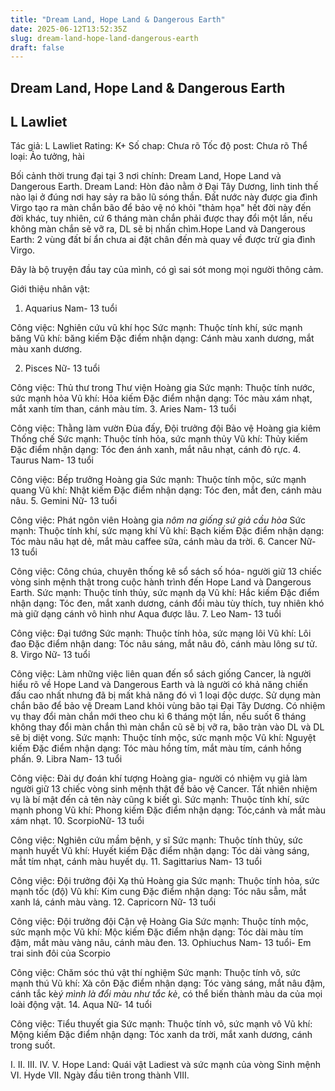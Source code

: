 ```yaml
---
title: "Dream Land, Hope Land & Dangerous Earth"
date: 2025-06-12T13:52:35Z
slug: dream-land-hope-land-dangerous-earth
draft: false
---
```


## Dream Land, Hope Land & Dangerous Earth

## L Lawliet

Tác giả: L Lawliet
Rating: K+
Số chap: Chưa rõ
Tốc độ post: Chưa rõ
Thể loại: Ảo tưởng, hài 
 
 
 
Bối cảnh thời trung đại tại 3 nơi chính: Dream Land, Hope Land và Dangerous Earth.
Dream Land: Hòn đảo nằm ở Đại Tây Dương, linh tinh thế nào lại ở đúng nơi hay sảy ra bão lũ sóng thần. Đất nước này được gia đình Virgo tạo ra màn chắn bão để bảo vệ nó khỏi "thảm họa" hết đời này đến đời khác, tuy nhiên, cứ 6 tháng màn chắn phải được thay đổi một lần, nếu không màn chắn sẽ vỡ ra, DL sẽ bị nhấn chìm.Hope Land và Dangerous Earth: 2 vùng đất bí ẩn chưa ai đặt chân đến mà quay về được trừ gia đình Virgo.
 
Đây là bộ truyện đầu tay của mình, có gì sai sót mong mọi người thông cảm.

Giới thiệu nhân vật:
 
1. Aquarius
Nam- 13 tuổi

Công việc: Nghiên cứu vũ khí học
Sức mạnh: Thuộc tính khí, sức mạnh băng
Vũ khí: băng kiếm
Đặc điểm nhận dạng: Cánh màu xanh dương, mắt màu xanh dương.
 
2. Pisces
Nữ- 13 tuổi

Công việc: Thủ thư trong 
Thư viện Hoàng gia
Sức mạnh: Thuộc tính nước, sức mạnh hỏa
Vũ khí: Hỏa kiếm
Đặc điểm nhận dạng: Tóc màu xám nhạt, mắt xanh tím than, cánh màu tím.
3. Aries
Nam- 13 tuổi

 
Công việc: Thằng làm vườn Đùa đấy, Đội trưởng đội Bảo vệ Hoàng gia kiêm Thống chế
Sức mạnh: Thuộc tính hỏa, sức mạnh thủy
Vũ khí: Thủy kiếm
Đặc điểm nhận dạng: Tóc đen ánh xanh, mắt nâu nhạt, cánh đỏ rực.
4. Taurus
Nam- 13 tuổi

Công việc: Bếp trưởng Hoàng gia
Sức mạnh: Thuộc tính mộc, sức mạnh quang
Vũ khí: Nhật kiếm 
Đặc điểm nhận dạng: Tóc đen, mắt đen, cánh màu nâu.
5. Gemini
Nữ- 13 tuổi

Công việc: Phát ngôn viên Hoàng gia *nôm na giống sứ giả cầu hòa*
Sức mạnh: Thuộc tính khí, sức mạng khí
Vũ khí: Bạch kiếm
Đặc điểm nhận dạng: Tóc màu nâu hạt dẻ, mắt màu caffee sữa, cánh màu da trời.
6. Cancer
Nữ- 13 tuổi

Công việc: Công chúa, chuyên thống kê sổ sách số hóa- người giữ 13 chiếc vòng sinh mệnh thật trong cuộc hành trình đến Hope Land và Dangerous Earth.
Sức mạnh: Thuộc tính thủy, sức mạnh dạ
Vũ khí: Hắc kiếm
Đặc điểm nhận dạng: Tóc đen, mắt xanh dương, cánh đổi màu tùy thích, tuy nhiên khó mà giữ dạng cánh vô hình như Aqua được lâu.
7. Leo
Nam- 13 tuổi

Công việc: Đại tướng
Sức mạnh: Thuộc tính hỏa, sức mạng lôi
Vũ khí: Lôi đao
Đặc điểm nhận dang: Tóc nâu sáng, mắt nâu đỏ, cánh màu lông sư tử.
8. Virgo
Nữ- 13 tuổi

Công việc: Làm những việc liên quan đến sổ sách giống Cancer, là người hiểu rõ về Hope Land và Dangerous Earth và là người có khả năng chiến đấu cao nhất nhưng đã bị mất khả năng đó vì 1 loại độc dược. Sử dụng màn chắn bão để bảo vệ Dream Land khỏi vùng bão tại Đại Tây Dương. Có nhiệm vụ thay đổi màn chắn mới theo chu kì 6 tháng một lần, nếu suốt 6 tháng không thay đổi màn chắn thì màn chắn cũ sẽ bị vỡ ra, bão tràn vào DL và DL sẽ bị diệt vong.
Sức mạnh: Thuộc tính mộc, sức mạnh mộc
Vũ khí: Nguyệt kiếm
Đặc điểm nhận dạng: Tóc màu hồng tím, mắt màu tím, cánh hồng phấn.
9. Libra
Nam- 13 tuổi

Công việc: Đài dự đoán khí tượng Hoàng gia- người có nhiệm vụ giả làm người giữ 13 chiếc vòng sinh mệnh thật để bảo vệ Cancer. Tất nhiên nhiệm vụ là bí mật đến cả tên này cũng k biết gì.
Sức mạnh: Thuộc tính khí, sức mạnh phong
Vũ khí: Phong kiếm
Đặc điểm nhận dạng: Tóc,cánh và mắt màu xám nhạt.
10. ScorpioNữ- 13 tuổi

Công việc: Nghiên cứu mầm bệnh, y sĩ
Sức mạnh: Thuộc tính thủy, sức mạnh huyết
Vũ khí: Huyết kiếm
Đặc điểm nhận dạng: Tóc dài vàng sáng, mắt tím nhạt, cánh màu huyết dụ. 
11. Sagittarius
Nam- 13 tuổi 

Công việc: Đội trưởng đội Xạ thủ Hoàng gia
Sức mạnh: Thuộc tính hỏa, sức mạnh tốc (độ)
Vũ khí: Kim cung
Đặc điểm nhận dạng: Tóc nâu sẫm, mắt xanh lá, cánh màu vàng.
12. Capricorn
Nữ- 13 tuổi

Công việc: Đội trưởng đội Cận vệ Hoàng Gia
Sức mạnh: Thuộc tính mộc, sức mạnh mộc
Vũ khí: Mộc kiếm
Đặc điểm nhận dạng: Tóc dài màu tím đậm, mắt màu vàng nâu, cánh màu đen. 
13. Ophiuchus
Nam- 13 tuổi- Em trai sinh đôi của Scorpio

Công việc: Chăm sóc thú vật thí nghiệm
Sức mạnh: Thuộc tính vô, sức mạnh thú
Vũ khí: Xà côn
Đặc điểm nhận dạng: Tóc vàng sáng, mắt nâu đậm, cánh tắc kè*ý mình là đổi màu như tắc kè*, có thể biến thành màu da của mọi loài động vật.
14. Aqua
Nữ- 14 tuổi

Công việc: Tiểu thuyết gia
Sức mạnh: Thuộc tính vô, sức mạnh vô
Vũ khí: Mộng kiếm
Đặc điểm nhận dạng: Tóc xanh da trời, mắt xanh dương, cánh trong suốt.
 
I.
II.
III.
IV.
V. Hope Land: Quái vật Ladiest và sức mạnh của vòng Sinh mệnh
VI. Hyde
VII. Ngày đầu tiên trong thành
VIII.